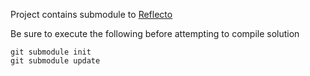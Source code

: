 Project contains submodule to [Reflecto](https://github.com/mathieucharron42/Reflecto)

Be sure to execute the following before attempting to compile solution
```
git submodule init
git submodule update
```
